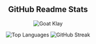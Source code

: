 <div>
  <p>
    <h2 align="center">GitHub Readme Stats</h2>
  </p>
</div>

<div align="center">
  <img src="https://cdn.discordapp.com/attachments/826814606298316882/1137945283381170206/KT.gif" alt="Goat Klay" />
</div>

<div style="display: flex; justify-content: center;">
  <div>
    <p align="center">
      <img src="https://github-readme-stats.vercel.app/api/top-langs?username=denizisikli&show_icons=true&locale=en&layout=compact&langs_count=10&count_private=true&theme=tokyonight" alt="Top Languages" />
      <img src="https://github-readme-streak-stats.herokuapp.com/?user=denizisikli&include_private=true&theme=tokyonight" alt="GitHub Streak" />
    </p>
  </div>
</div>
